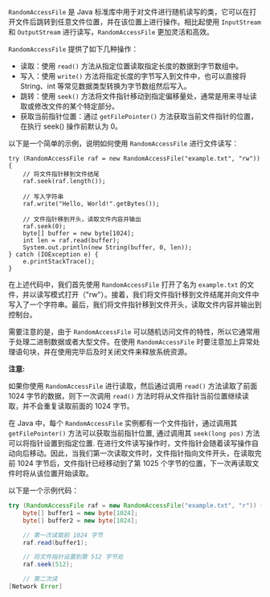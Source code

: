 `RandomAccessFile` 是 Java 标准库中用于对文件进行随机读写的类，它可以在打开文件后跳转到任意文件位置，并在该位置上进行操作。相比起使用 `InputStream` 和 `OutputStream` 进行读写，`RandomAccessFile` 更加灵活和高效。

`RandomAccessFile` 提供了如下几种操作：

- 读取：使用 `read()` 方法从指定位置读取指定长度的数据到字节数组中。
- 写入：使用 `write()` 方法将指定长度的字节写入到文件中，也可以直接将 String、int 等常见数据类型转换为字节数组然后写入。
- 跳转：使用 `seek()` 方法将文件指针移动到指定偏移量处，通常是用来寻址读取或修改文件的某个特定部分。
- 获取当前指针位置：通过 `getFilePointer()` 方法获取当前文件指针的位置，在执行 seek() 操作前默认为 0。

以下是一个简单的示例，说明如何使用 `RandomAccessFile` 进行文件读写：

```
try (RandomAccessFile raf = new RandomAccessFile("example.txt", "rw")) {
    // 将文件指针移到文件结尾
    raf.seek(raf.length());

    // 写入字符串
    raf.write("Hello, World!".getBytes());

    // 文件指针移到开头，读取文件内容并输出
    raf.seek(0);
    byte[] buffer = new byte[1024];
    int len = raf.read(buffer);
    System.out.println(new String(buffer, 0, len));
} catch (IOException e) {
    e.printStackTrace();
}
```

在上述代码中，我们首先使用 `RandomAccessFile` 打开了名为 `example.txt` 的文件，并以读写模式打开（"rw"）。接着，我们将文件指针移到文件结尾并向文件中写入了一个字符串。最后，我们将文件指针移到文件开头，读取文件内容并输出到控制台。

需要注意的是，由于 `RandomAccessFile` 可以随机访问文件的特性，所以它通常用于处理二进制数据或者大型文件。在使用 `RandomAccessFile` 时要注意加上异常处理语句块，并在使用完毕后及时关闭文件来释放系统资源。



**注意:**

如果你使用 `RandomAccessFile` 进行读取，然后通过调用 `read()` 方法读取了前面 1024 字节的数据，则下一次调用 `read()` 方法时将从文件指针当前位置继续读取，并不会重复读取前面的 1024 字节。

在 Java 中，每个 `RandomAccessFile` 实例都有一个文件指针，通过调用其 `getFilePointer()` 方法可以获取当前指针位置, 通过调用其 `seek(long pos)` 方法可以将指针设置到指定位置. 在进行文件读写操作时，文件指针会随着读写操作自动向后移动。因此，当我们第一次读取文件时，文件指针指向文件开头，在读取完前 1024 字节后，文件指针已经移动到了第 1025 个字节的位置，下一次再读取文件时将从该位置开始读取。

以下是一个示例代码：

```java
try (RandomAccessFile raf = new RandomAccessFile("example.txt", "r")) {
    byte[] buffer1 = new byte[1024];
    byte[] buffer2 = new byte[1024];

    // 第一次读取前 1024 字节
    raf.read(buffer1);

    // 将文件指针设置到第 512 字节处
    raf.seek(512);

    // 第二次读
[Network Error]
```